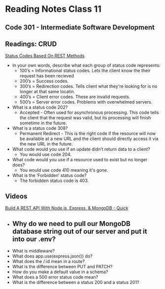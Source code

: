 # Reading Notes Class 11

## Code 301 - Intermediate Software Development

## Readings: CRUD

[Status Codes Based On REST Methods](https://www.moesif.com/blog/technical/api-design/Which-HTTP-Status-Code-To-Use-For-Every-CRUD-App/)

- In your own words, describe what each group of status code represents:
  - 100’s = Informational status codes. Lets the client know the their request has been recieved
  - 200’s = Success codes.
  - 300’s = Redirection codes. Tells client what they're looking for is no longer at that same locatin.
  - 400’s = Client error codes. These are invalid requests.
  - 500’s = Server error codes. Problems with overwhelmed servers.
- What is a status code 202?
  - Accepted - Often used for asynchronous processing. This code tells the client that the request was valid, but its processing will finish sometime in the future. 
- What is a status code 308?
  - Permanent Redirect - This is the right code if the resource will now be available at a new URL and the client should directly access it via the new URL in the future.
- What code would you use if an update didn’t return data to a client?
  - You would use code 204. 
- What code would you use if a resource used to exist but no longer does?
  - You would use code 410 meaning it's gone.
- What is the ‘Forbidden’ status code?
  - The forbidden status code is 403.

## Videos

[Build A REST API With Node.js, Express, & MongoDB - Quick](https://www.youtube.com/channel/UCFbNIlppjAuEX4znoulh0Cw)

- Why do we need to pull our MongoDB database string out of our server and put it into our .env?
  - 
- What is middleware?
- What does app.use(express.json()) do?
- What does the /:id mean in a route?
- What is the difference between PUT and PATCH?
- How do you make a default value in a schema?
- What does a 500 error status code mean?
- What is the difference between a status 200 and a status 201?

